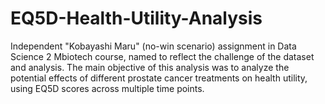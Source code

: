 # EQ5D-Health-Utility-Analysis

Independent "Kobayashi Maru" (no-win scenario) assignment in Data Science 2 Mbiotech course, named to reflect the challenge of the dataset and analysis. The main objective of this analysis was to analyze the potential effects of different prostate cancer treatments on health utility, using EQ5D scores across multiple time points.
